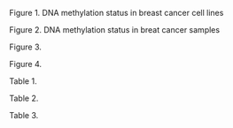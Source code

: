 
Figure 1.  DNA methylation status in breast cancer cell lines


Figure 2. DNA methylation status in breat cancer samples


Figure 3. 


Figure 4. 



Table 1. 


Table 2. 


Table 3. 




